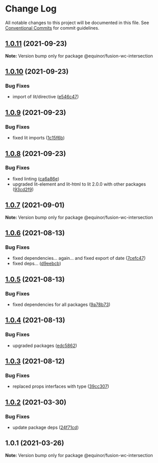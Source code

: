 # Change Log

All notable changes to this project will be documented in this file.
See [Conventional Commits](https://conventionalcommits.org) for commit guidelines.

## [1.0.11](https://github.com/equinor/fusion-web-components/compare/@equinor/fusion-wc-intersection@1.0.10...@equinor/fusion-wc-intersection@1.0.11) (2021-09-23)

**Note:** Version bump only for package @equinor/fusion-wc-intersection





## [1.0.10](https://github.com/equinor/fusion-web-components/compare/@equinor/fusion-wc-intersection@1.0.9...@equinor/fusion-wc-intersection@1.0.10) (2021-09-23)


### Bug Fixes

* import of lit/directive ([e546c47](https://github.com/equinor/fusion-web-components/commit/e546c47ed439237a60457128d82136cff4e4830e))





## [1.0.9](https://github.com/equinor/fusion-web-components/compare/@equinor/fusion-wc-intersection@1.0.8...@equinor/fusion-wc-intersection@1.0.9) (2021-09-23)


### Bug Fixes

* fixed lit imports ([1c15f6b](https://github.com/equinor/fusion-web-components/commit/1c15f6b865b9e43193942610f881ed1bc74a623c))





## [1.0.8](https://github.com/equinor/fusion-web-components/compare/@equinor/fusion-wc-intersection@1.0.7...@equinor/fusion-wc-intersection@1.0.8) (2021-09-23)


### Bug Fixes

* fixed linting ([ca6a86e](https://github.com/equinor/fusion-web-components/commit/ca6a86ebda14f6c85cb58f125778e94847b70b1d))
* upgraded lit-element and lit-html to lit 2.0.0 with other packages ([93cd2f9](https://github.com/equinor/fusion-web-components/commit/93cd2f997d6045fd5ab69fe05ccee5acfa861ad7))





## [1.0.7](https://github.com/equinor/fusion-web-components/compare/@equinor/fusion-wc-intersection@1.0.6...@equinor/fusion-wc-intersection@1.0.7) (2021-09-01)

**Note:** Version bump only for package @equinor/fusion-wc-intersection





## [1.0.6](https://github.com/equinor/fusion-web-components/compare/@equinor/fusion-wc-intersection@1.0.5...@equinor/fusion-wc-intersection@1.0.6) (2021-08-13)


### Bug Fixes

* fixed dependencies... again... and fixed export of date ([7cefc47](https://github.com/equinor/fusion-web-components/commit/7cefc47b307e67c3a79c41579e07ece70c2e0728))
* fixed deps... ([d9eebcb](https://github.com/equinor/fusion-web-components/commit/d9eebcb1d637e9c2bb64f465c9378f1fea17c973))





## [1.0.5](https://github.com/equinor/fusion-web-components/compare/@equinor/fusion-wc-intersection@1.0.4...@equinor/fusion-wc-intersection@1.0.5) (2021-08-13)


### Bug Fixes

* fixed dependencies for all packages ([9a78b73](https://github.com/equinor/fusion-web-components/commit/9a78b73068685cd4d096fdea1e8501464c18a51c))





## [1.0.4](https://github.com/equinor/fusion-web-components/compare/@equinor/fusion-wc-intersection@1.0.3...@equinor/fusion-wc-intersection@1.0.4) (2021-08-13)


### Bug Fixes

* upgraded packages ([edc5862](https://github.com/equinor/fusion-web-components/commit/edc58624c3921ef6c77020dd3a026f40ed1dd5f2))





## [1.0.3](https://github.com/equinor/fusion-web-components/compare/@equinor/fusion-wc-intersection@1.0.2...@equinor/fusion-wc-intersection@1.0.3) (2021-08-12)


### Bug Fixes

* replaced props interfaces with type ([39cc307](https://github.com/equinor/fusion-web-components/commit/39cc3078b3bb217587f5eb39020a312cb859bb96))





## [1.0.2](https://github.com/equinor/fusion-web-components/compare/@equinor/fusion-wc-intersection@1.0.1...@equinor/fusion-wc-intersection@1.0.2) (2021-03-30)


### Bug Fixes

* update package deps ([24f71cd](https://github.com/equinor/fusion-web-components/commit/24f71cdb8f2ce709dcd7be534e3ddaea6496311f))





## 1.0.1 (2021-03-26)

**Note:** Version bump only for package @equinor/fusion-wc-intersection
